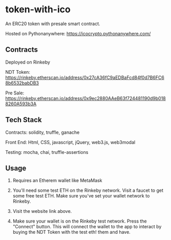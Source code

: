 # token-with-ico
An ERC20 token with presale smart contract.

Hosted on Pythonanywhere: https://icocrypto.pythonanywhere.com/

## Contracts
Deployed on Rinkeby

NDT Token: https://rinkeby.etherscan.io/address/0x27cA36fC9aEDBaFcd84f0d7B6FC68b6532babDB3

Pre Sale: https://rinkeby.etherscan.io/address/0x9ec2880AAeB63f724481190d9b0188260A593b3A

## Tech Stack
Contracts: solidity, truffle, ganache

Front End: Html, CSS, javascript, jQuery, web3.js, web3modal

Testing: mocha, chai, truffle-assertions

## Usage
1. Requires an Etherem wallet like MetaMask

2. You'll need some test ETH on the Rinkeby network. Visit a faucet to get some free test ETH. Make sure you've set your wallet network to Rinkeby.

3. Visit the website link above.

4. Make sure your wallet is on the Rinkeby test network. Press the "Connect" button. This will connect the wallet to the app to interact  by buying the NDT Token with the test eth! them and have.
